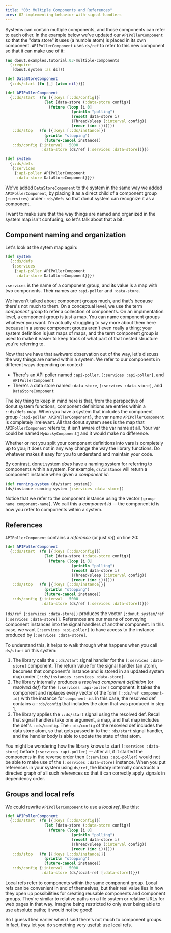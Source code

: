 ```yaml
---
title: "03: Multiple Components and References"
prev: 02-implementing-behavior-with-signal-handlers
---
```


Systems can contain multiple components, and those components can refer to each
other. In the example below we've updated our `APIPollerComponent` so that the
"data store" it uses (a humble atom) is placed in its own component.
`APIPollerComponent` uses `ds/ref` to refer to this new component so that it can
make use of it:

``` clojure {linenos=table,filename="dev/donut/examples/tutorial/03_multiple_components.clj"}
(ns donut.examples.tutorial.03-multiple-components
  (:require
   [donut.system :as ds]))

(def DataStoreComponent
  {::ds/start (fn [_] (atom nil))})

(def APIPollerComponent
  {::ds/start  (fn [{:keys [::ds/config]}]
                 (let [data-store (:data-store config)]
                   (future (loop [i 0]
                             (println "polling")
                             (reset! data-store i)
                             (Thread/sleep (:interval config))
                             (recur (inc i))))))
   ::ds/stop   (fn [{:keys [::ds/instance]}]
                 (println "stopping")
                 (future-cancel instance))
   ::ds/config {:interval   5000
                :data-store (ds/ref [:services :data-store])}})

(def system
  {::ds/defs
   {:services
    {:api-poller APIPollerComponent
     :data-store DataStoreComponent}}})
```

We've added `DataStoreComponent` to the system in the same way we added
`APIPollerComponent`, by placing it as a direct child of a component group
(`:services`) under `::ds/defs` so that donut.system can recognize it as a
component.

I want to make sure that the way things are named and organized in the system
map isn't confusing, so let's talk about that a bit.

## Component naming and organization

Let's look at the sytem map again:

``` clojure {linenos=table,linenostart=22,filename="dev/donut/examples/tutorial/03_multiple_components.clj"}
(def system
  {::ds/defs
   {:services
    {:api-poller APIPollerComponent
     :data-store DataStoreComponent}}})
```

`:services` is the name of a component group, and its value is a map with two
components. Their names are `:api-poller` and `:data-store`.

We haven't talked about component groups much, and that's because there's not
much to them. On a conceptual level, we use the term _component group_ to refer
a collection of components. On an implmentation level, a component group is just
a map. You can name component groups whatever you want. I'm actually struggling
to say more about them here because in a sense component groups aren't even
really a thing; your system definition is just maps of maps, and the term
component group is used to make it easier to keep track of what part of that
nested structure you're referring to.

Now that we have that awkward observation out of the way, let's discuss the way
things are named within a system. We refer to our components in different ways
depending on context:

* There's an API poller named `:api-poller`, `[:services :api-poller]`, and
  `APIPollerComponent`
* There's a data store named `:data-store`, `[:services :data-store]`, and
  `DataStoreComponent`

The key thing to keep in mind here is that, from the perspective of donut.system
functions, component definitions are entries within a `::ds/defs` map. When you
have a system that includes the component group `{:api-poller
APIPollerComponent}`, the var name `APIPollerComponent` is completely
irrelevant. All that donut.system sees is the map that `APIPollerComponent`
refers to; it isn't aware of the var name at all. Your var could be named
`MyWackyComponent🤪` and it would make no difference.

Whether or not you split your component definitions into vars is completely up
to you; it does not in any way change the way the library functions. Do whatever
makes it easy for you to understand and maintain your code.

By contrast, donut.system _does_ have a naming system for referring to
components within a system. For example, `ds/instance` will return a component
instance when given a _component id_:

```clojure
(def running-system (ds/start system))
(ds/instance running-system [:services :data-store])
```

Notice that we refer to the component instance using the vector `[group-name
component-name]`. We call this a _component id_ -- the component id is how you
refer to components within a system.

## References

`APIPollerComponent` contains a _reference_ (or just _ref_) on line 20:

``` clojure {linenos=table,linenostart=8,filename="dev/donut/examples/tutorial/03_multiple_components.clj",hl_lines=[13]}
(def APIPollerComponent
  {::ds/start  (fn [{:keys [::ds/config]}]
                 (let [data-store (:data-store config)]
                   (future (loop [i 0]
                             (println "polling")
                             (reset! data-store i)
                             (Thread/sleep (:interval config))
                             (recur (inc i))))))
   ::ds/stop   (fn [{:keys [::ds/instance]}]
                 (println "stopping")
                 (future-cancel instance))
   ::ds/config {:interval   5000
                :data-store (ds/ref [:services :data-store])}})
```

`(ds/ref [:services :data-store])` produces the vector `[:donut.system/ref
[:services :data-store]]`. References are our means of conveying component
instances into the signal handlers of another component. In this case, we want
`[:services :api-poller]` to have access to the instance produced by `[:services
:data-store]`.

To understand this, it helps to walk through what happens when you call
`ds/start` on this system:

1. The library calls the `::ds/start` signal handler for the `[:services
   :data-store]` component. The return value for the signal handler (an atom),
   becomes that component's instance and is stored in an updated system map
   under `[::ds/instances :services :data-store]`.
2. The library internally produces a _resolved component definition_ (or
   _resolved def_) for the `[:services :api-poller]` component. It takes the
   component and replaces every vector of the form `[::ds/ref component-id]`
   with the instance for `component-id`. In this case, the resolved def contains
   a `::ds/config` that includes the atom that was produced in step 1.
3. The library applies the `::ds/start` signal using the resolved def. Recall
   that signal handlers take one argument, a map, and that map includes the
   def's `::ds/config`. The `::ds/config` of the resovled def includes the data
   store atom, so that gets passed in to the `::ds/start` signal handler, and
   the handler body is able to update the state of that atom.

You might be wondering how the library knows to start `[:services :data-store]`
before `[:services :api-poller]` -- after all, if it started the components in
the reverse order then `[:services :api-poller]` would not be able to make use
of the `[:services :data-store]` instance. When you put references in your
system using `ds/ref`, the library internally constructs a directed graph of all
such references so that it can correctly apply signals in dependency order.

## Groups and local refs

We could rewrite `APIPollerComponent` to use a _local ref_, like this:

``` clojure {linenos=table,linenostart=8,filename="dev/donut/examples/tutorial/03_multiple_components.clj",hl_lines=[13]}
(def APIPollerComponent
  {::ds/start  (fn [{:keys [::ds/config]}]
                 (let [data-store (:data-store config)]
                   (future (loop [i 0]
                             (println "polling")
                             (reset! data-store i)
                             (Thread/sleep (:interval config))
                             (recur (inc i))))))
   ::ds/stop   (fn [{:keys [::ds/instance]}]
                 (println "stopping")
                 (future-cancel instance))
   ::ds/config {:interval   5000
                :data-store (ds/local-ref [:data-store])}})
```

Local refs refer to components within the same component group. Local refs can
be convenient in and of themselves, but their real value lies in how they open
up possibilities for creating reusable components and component groups. They're
similar to relative paths on a file system or relative URLs for web pages in
that way. Imagine being restricted to only ever being able to use absolute
paths; it would not be good!

So I guess I lied earlier when I said there's not much to component groups. In
fact, they let you do something very useful: use local refs.
